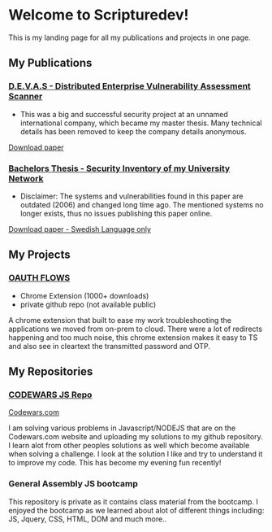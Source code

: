 # Welcome to Scripturedev!

This is my landing page for all my publications and projects in one page. 

## My Publications

### [D.E.V.A.S - Distributed Enterprise Vulnerability Assessment Scanner](https://search.ebscohost.com/login.aspx?direct=true&db=cat07470a&AN=clc.fc9e4c71.ee5d.4c31.b009.246fadcfa1a3&site=eds-live&scope=site&authtype=guest&custid=s3911979&groupid=main&profile=eds)
- This was a big and successful security project at an unnamed international company, which became my master thesis. Many technical details has been removed to keep the company details anonymous.

[Download paper](https://github.com/scripturesdev/scripturesdev.github.io/blob/master/files/Master%20Thesis%20-%20DEVAS.pdf)

### [Bachelors Thesis - Security Inventory of my University Network](https://github.com/scripturesdev/scripturesdev.github.io/blob/master/files/D3SI%20-rapport.pdf)
- Disclaimer: The systems and vulnerabilities found in this paper are outdated (2006) and changed long time ago. The mentioned systems no longer exists, thus no issues publishing this paper online. 

[Download paper - Swedish Language only](https://github.com/scripturesdev/scripturesdev.github.io/blob/master/files/D3SI%20-rapport.pdf)

## My Projects
### [OAUTH FLOWS](https://chrome.google.com/webstore/detail/oauth-flows/dandckbjghfejnhmnhloigndkeabdbbo)
- Chrome Extension (1000+ downloads)
- private github repo (not available public)

A chrome extension that built to ease my work troubleshooting the applications we moved from on-prem to cloud. There were a lot of redirects happening and too much noise, this chrome extension makes it easy to TS and also see in cleartext the transmitted password and OTP. 

## My Repositories

### [CODEWARS JS Repo](https://github.com/scripturesdev/CodeWars)
[Codewars.com](https://www.codewars.com/)

I am solving various problems in Javascript/NODEJS that are on the Codewars.com website and uploading my solutions to my github repository. I learn alot from other peoples solutions as well which become available when solving a challenge. I look at the solution I like and try to understand it to improve my code. This has become my evening fun recently!



### General Assembly JS bootcamp

This repository is private as it contains class material from the bootcamp. I enjoyed the bootcamp as we learned about alot of different things including:
JS, Jquery, CSS, HTML, DOM and much more..
